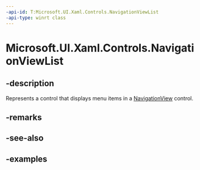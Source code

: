 ```yaml
---
-api-id: T:Microsoft.UI.Xaml.Controls.NavigationViewList
-api-type: winrt class
---
```


<!-- Class syntax.
public class NavigationViewList : ListView, ListView
-->

# Microsoft.UI.Xaml.Controls.NavigationViewList

## -description

Represents a control that displays menu items in a [NavigationView](navigationview.md) control.

## -remarks

## -see-also

## -examples

